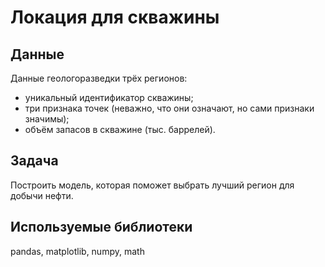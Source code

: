 
# Локация для скважины

## Данные 
Данные геологоразведки трёх регионов:  

- уникальный идентификатор скважины;  
- три признака точек (неважно, что они означают, но сами признаки значимы);  
- объём запасов в скважине (тыс. баррелей).  


## Задача
Построить модель, которая поможет выбрать лучший регион для добычи нефти.

## Используемые библиотеки
pandas, matplotlib, numpy, math
